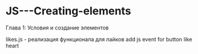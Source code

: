 # JS---Creating-elements
Глава 1: Условия и создание элементов

likes.js - реализация функционала для лайков add js event for button like heart
